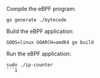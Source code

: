 Compile the eBPF program:
```
go generate ./bytecode
```

Build the eBPF application:
```
GOOS=linux GOARCH=amd64 go build
```

Run the eBPF application:
```
sudo ./ip-counter
```1